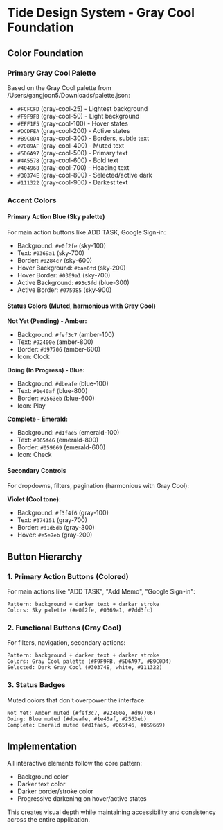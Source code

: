 # Tide Design System - Gray Cool Foundation

## Color Foundation

### Primary Gray Cool Palette
Based on the Gray Cool palette from /Users/gangjoon5/Downloads/palette.json:

- `#FCFCFD` (gray-cool-25) - Lightest background
- `#F9F9FB` (gray-cool-50) - Light background  
- `#EFF1F5` (gray-cool-100) - Hover states
- `#DCDFEA` (gray-cool-200) - Active states
- `#B9C0D4` (gray-cool-300) - Borders, subtle text
- `#7D89AF` (gray-cool-400) - Muted text
- `#5D6A97` (gray-cool-500) - Primary text
- `#4A5578` (gray-cool-600) - Bold text
- `#404968` (gray-cool-700) - Heading text
- `#30374E` (gray-cool-800) - Selected/active dark
- `#111322` (gray-cool-900) - Darkest text

### Accent Colors

#### Primary Action Blue (Sky palette)
For main action buttons like ADD TASK, Google Sign-in:
- Background: `#e0f2fe` (sky-100)
- Text: `#0369a1` (sky-700)
- Border: `#0284c7` (sky-600)
- Hover Background: `#bae6fd` (sky-200)
- Hover Border: `#0369a1` (sky-700)
- Active Background: `#93c5fd` (blue-300)
- Active Border: `#075985` (sky-900)

#### Status Colors (Muted, harmonious with Gray Cool)

**Not Yet (Pending) - Amber:**
- Background: `#fef3c7` (amber-100)
- Text: `#92400e` (amber-800)
- Border: `#d97706` (amber-600)
- Icon: Clock

**Doing (In Progress) - Blue:**
- Background: `#dbeafe` (blue-100)
- Text: `#1e40af` (blue-800)
- Border: `#2563eb` (blue-600)
- Icon: Play

**Complete - Emerald:**
- Background: `#d1fae5` (emerald-100)
- Text: `#065f46` (emerald-800)
- Border: `#059669` (emerald-600)
- Icon: Check

#### Secondary Controls
For dropdowns, filters, pagination (harmonious with Gray Cool):

**Violet (Cool tone):**
- Background: `#f3f4f6` (gray-100)
- Text: `#374151` (gray-700)
- Border: `#d1d5db` (gray-300)
- Hover: `#e5e7eb` (gray-200)

## Button Hierarchy

### 1. Primary Action Buttons (Colored)
For main actions like "ADD TASK", "Add Memo", "Google Sign-in":
```
Pattern: background + darker text + darker stroke
Colors: Sky palette (#e0f2fe, #0369a1, #7dd3fc)
```

### 2. Functional Buttons (Gray Cool)
For filters, navigation, secondary actions:
```
Pattern: background + darker text + darker stroke
Colors: Gray Cool palette (#F9F9FB, #5D6A97, #B9C0D4)
Selected: Dark Gray Cool (#30374E, white, #111322)
```

### 3. Status Badges
Muted colors that don't overpower the interface:
```
Not Yet: Amber muted (#fef3c7, #92400e, #d97706)
Doing: Blue muted (#dbeafe, #1e40af, #2563eb)  
Complete: Emerald muted (#d1fae5, #065f46, #059669)
```

## Implementation

All interactive elements follow the core pattern:
- Background color
- Darker text color
- Darker border/stroke color
- Progressive darkening on hover/active states

This creates visual depth while maintaining accessibility and consistency across the entire application.
